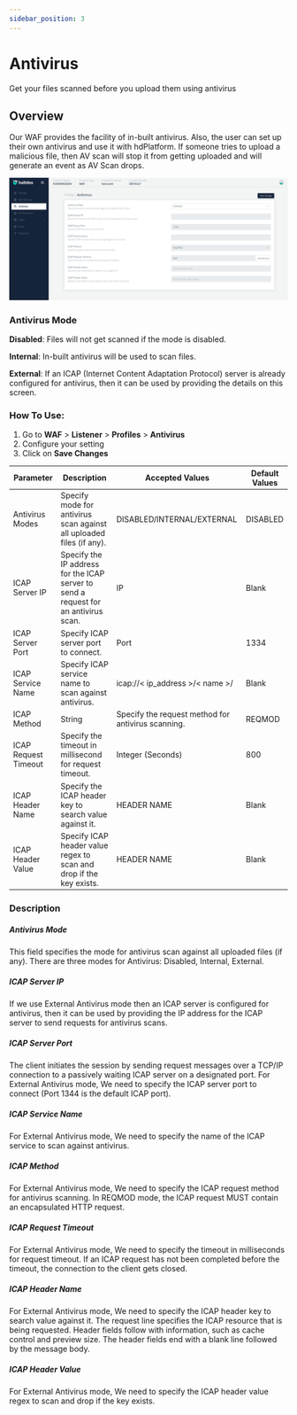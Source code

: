 ```yaml
---
sidebar_position: 3
---
```


# Antivirus 
Get your files scanned before you upload them using antivirus

## Overview
Our WAF provides the facility of in-built antivirus. Also, the user can set up their own antivirus and use it with hdPlatform. If someone tries to upload a malicious file, then AV scan will stop it from getting uploaded and will generate an event as AV Scan drops.

![Antivirus](/img/waf/v2/profile_antivirus.png)

### Antivirus Mode 
**Disabled**: Files will not get scanned if the mode is disabled.

**Internal**: In-built antivirus will be used to scan files.

**External**: If an ICAP (Internet Content Adaptation Protocol) server is already configured for antivirus, then it can be used by providing the details on this screen.

### How To Use:
1. Go to **WAF** > **Listener** > **Profiles** > **Antivirus**
2. Configure your setting 
3. Click on **Save Changes**

Parameter | Description |Accepted Values      | Default Values | 
| ----------- | ----------- | ------------------| ----------|
| Antivirus Modes | Specify mode for antivirus scan against all uploaded files (if any). |DISABLED/INTERNAL/EXTERNAL       | DISABLED |
| ICAP Server IP | Specify the IP address for the ICAP server to send a request for an antivirus scan. | IP | Blank |
| ICAP Server Port | Specify ICAP server port to connect.| Port | 1334 |
| ICAP Service Name | Specify ICAP service name to scan against antivirus. | icap://< ip_address >/< name >/   | Blank |
| ICAP Method| String | Specify the request method for antivirus scanning.| REQMOD |
| ICAP Request Timeout | Specify the timeout in millisecond for request timeout. | Integer (Seconds) | 800 |
| ICAP Header Name | Specify the ICAP header key to search value against it.| HEADER NAME | Blank |
| ICAP Header Value | Specify ICAP header value regex to scan and drop if the key exists. | HEADER NAME | Blank |

### Description
##### **Antivirus Mode**
This field specifies the mode for antivirus scan against all uploaded files (if any). There are three modes for Antivirus: Disabled, Internal, External.

##### **ICAP Server IP**
If we use External Antivirus mode then an ICAP server is configured for antivirus, then it can be used by providing the IP address for the ICAP server to send requests for antivirus scans.

##### **ICAP Server Port**
The client initiates the session by sending request messages over a TCP/IP connection to a passively waiting ICAP server on a designated port. For External Antivirus mode, We need to specify the ICAP server port to connect (Port 1344 is the default ICAP port).

##### **ICAP Service Name**
For External Antivirus mode, We need to specify the name of the ICAP service to scan against antivirus.

##### **ICAP Method**
For External Antivirus mode, We need to specify the ICAP request method for antivirus scanning. In REQMOD mode, the ICAP request MUST contain an encapsulated HTTP request.

##### **ICAP Request Timeout**
For External Antivirus mode, We need to specify the timeout in milliseconds for request timeout. If an ICAP request has not been completed before the timeout, the connection to the client gets closed.

##### **ICAP Header Name**
For External Antivirus mode, We need to specify the ICAP header key to search value against it. The request line specifies the ICAP resource that is being requested. Header fields follow with information, such as cache control and preview size. The header fields end with a blank line followed by the message body.

##### **ICAP Header Value**
For External Antivirus mode, We need to specify the ICAP header value regex to scan and drop if the key exists.
